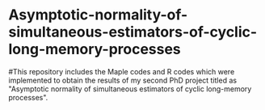 # Asymptotic-normality-of-simultaneous-estimators-of-cyclic-long-memory-processes

#This repository includes the Maple codes and R codes which were implemented to obtain the results of my second PhD project titled as "Asymptotic normality of simultaneous estimators of cyclic long-memory processes".
